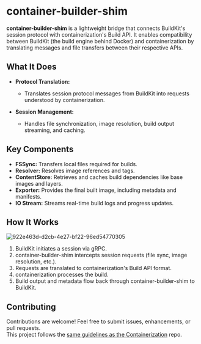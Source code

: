 # container-builder-shim

**container-builder-shim** is a lightweight bridge that connects BuildKit's session protocol with containerization's Build API. It enables compatibility between BuildKit (the build engine behind Docker) and containerization by translating messages and file transfers between their respective APIs.

## What It Does

- **Protocol Translation:**
  - Translates session protocol messages from BuildKit into requests understood by containerization.

- **Session Management:**
  - Handles file synchronization, image resolution, build output streaming, and caching.

## Key Components

- **FSSync:** Transfers local files required for builds.
- **Resolver:** Resolves image references and tags.
- **ContentStore:** Retrieves and caches build dependencies like base images and layers.
- **Exporter:** Provides the final built image, including metadata and manifests.
- **IO Stream:** Streams real-time build logs and progress updates.

## How It Works
![922e463d-d2cb-4e27-bf22-96ed54770305](https://github.com/user-attachments/assets/461930a4-cfab-4b91-ae3b-dee225cdc461)

1. BuildKit initiates a session via gRPC.
2. container-builder-shim intercepts session requests (file sync, image resolution, etc.).
3. Requests are translated to containerization's Build API format.
4. containerization processes the build.
5. Build output and metadata flow back through container-builder-shim to BuildKit.

## Contributing

Contributions are welcome! Feel free to submit issues, enhancements, or pull requests.  
This project follows the [same guidelines as the Containerization](https://github.com/apple/containerization/blob/main/CONTRIBUTING.md) repo.
